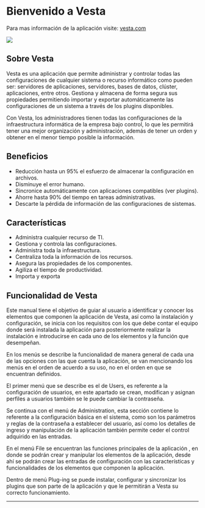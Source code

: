 # Bienvenido a Vesta

Para mas información de la aplicación visite: [vesta.com](http://vesta.baware.com.mx/)



![](/img/logo-vesta.png)




## Sobre Vesta

Vesta es una aplicación que permite administrar y controlar todas las configuraciones de cualquier sistema o recurso informático como pueden ser: servidores de aplicaciones, servidores, bases de datos, clúster, aplicaciones, entre otros. Gestiona y almacena de forma segura sus propiedades permitiendo importar y exportar automáticamente las configuraciones de un sistema a través de los plugins disponibles.

Con Vesta, los administradores tienen todas las configuraciones de la infraestructura informática de la empresa bajo control, lo que les permitirá tener una mejor organización y administración, además de tener un orden y obtener en el menor tiempo posible la información. 


## Beneficios

- Reducción hasta un 95% el esfuerzo de almacenar la configuración en archivos.
- Disminuye el error humano.
- Sincronice automáticamente con aplicaciones compatibles (ver plugins).
- Ahorre hasta 90% del tiempo en tareas administrativas.
- Descarte la pérdida de información de las configuraciones de sistemas.

## Características

- Administra cualquier recurso de TI.
- Gestiona y controla las configuraciones. 
- Administra toda la infraestructura. 
- Centraliza toda la información de los recursos. 
- Asegura las propiedades de los componentes. 
- Agiliza el tiempo de productividad. 
- Importa y exporta 

## Funcionalidad de Vesta

Este manual tiene el objetivo de guiar al usuario a identificar y conocer los elementos que componen la aplicación de Vesta, así como la instalación y configuración, se inicia con los requisitos con los que debe contar el equipo donde será instalada la aplicación para posteriormente realizar la instalación e introducirse en cada uno de los elementos y la función que desempeñan.

En los menús se describe la funcionalidad de manera general de cada una de las opciones con las que cuenta la aplicación, se van mencionando los menús en el orden de acuerdo a su uso, no en el orden en que se encuentran definidos. 

El primer menú que se describe es el de Users, es referente a la configuración de usuarios, en este apartado se crean, modifican y asignan perfiles a usuarios también se le puede cambiar la contraseña.

Se continua con el menú de Administration, esta sección contiene lo referente a la configuración básica en el sistema, como son los parámetros y reglas de la contraseña a establecer del usuario, así como los detalles de ingreso y manipulación de la aplicación también permite ceder el control adquirido en las entradas.

En el menú File se encuentran las funciones principales de la aplicación , en donde se podrán crear y manipular los elementos de la aplicación, desde ahí se podrán crear las entradas de configuración con las características y funcionalidades de los elementos que componen la aplicación.


Dentro de menú Plug-ing se puede instalar, configurar y sincronizar los plugins que son parte de la aplicación y que le permitirán a Vesta su correcto funcionamiento.


---


